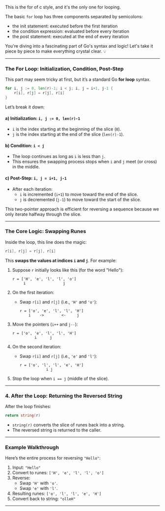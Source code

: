This is the for of c style, and it's the only one for looping.

The basic `for` loop has three components separated by semicolons:

- the init statement: executed before the first iteration
- the condition expression: evaluated before every iteration
- the post statement: executed at the end of every iteration

You're diving into a fascinating part of Go's syntax and logic! Let's take it piece by piece to make everything crystal clear. 💡

---

### The For Loop: Initialization, Condition, Post-Step

This part may seem tricky at first, but it’s a standard Go **for loop** syntax.

```go
for i, j := 0, len(r)-1; i < j; i, j = i+1, j-1 {
    r[i], r[j] = r[j], r[i]
}
```

Let’s break it down:

#### a) Initialization: `i, j := 0, len(r)-1`

- `i` is the index starting at the beginning of the slice (`0`).
- `j` is the index starting at the end of the slice (`len(r)-1`).

#### b) Condition: `i < j`

- The loop continues as long as `i` is less than `j`.
- This ensures the swapping process stops when `i` and `j` meet (or cross) in the middle.

#### c) Post-Step: `i, j = i+1, j-1`

- After each iteration:
    - `i` is incremented (`i+1`) to move toward the end of the slice.
    - `j` is decremented (`j-1`) to move toward the start of the slice.

This two-pointer approach is efficient for reversing a sequence because we only iterate halfway through the slice.

---
### The Core Logic: Swapping Runes

Inside the loop, this line does the magic:

```go
r[i], r[j] = r[j], r[i]
```

This **swaps the values at indices `i` and `j`**. For example:

1. Suppose `r` initially looks like this (for the word "Hello"):
    
    ```
    r = ['H', 'e', 'l', 'l', 'o']
         i                 j
    ```
    
2. On the first iteration:
    
    - Swap `r[i]` and `r[j]` (i.e., `'H'` and `'o'`):
        
        ```
        r = ['o', 'e', 'l', 'l', 'H']
            i    ->        <-     j
        ```
        
3. Move the pointers (`i++` and `j--`):
    
    ```
    r = ['o', 'e', 'l', 'l', 'H']
              i      j
    ```
    
4. On the second iteration:
    
    - Swap `r[i]` and `r[j]` (i.e., `'e'` and `'l'`):
        
        ```
        r = ['o', 'l', 'l', 'e', 'H']
                    i j
        ```
        
5. Stop the loop when `i == j` (middle of the slice).
    

---

### 4. After the Loop: Returning the Reversed String

After the loop finishes:

```go
return string(r)
```

- `string(r)` converts the slice of runes back into a string.
- The reversed string is returned to the caller.

---

### Example Walkthrough

Here’s the entire process for reversing `"Hello"`:

1. Input: `"Hello"`
2. Convert to runes: `['H', 'e', 'l', 'l', 'o']`
3. Reverse:
    - Swap `'H'` with `'o'`.
    - Swap `'e'` with `'l'`.
4. Resulting runes: `['o', 'l', 'l', 'e', 'H']`
5. Convert back to string: `"olleH"`

---
